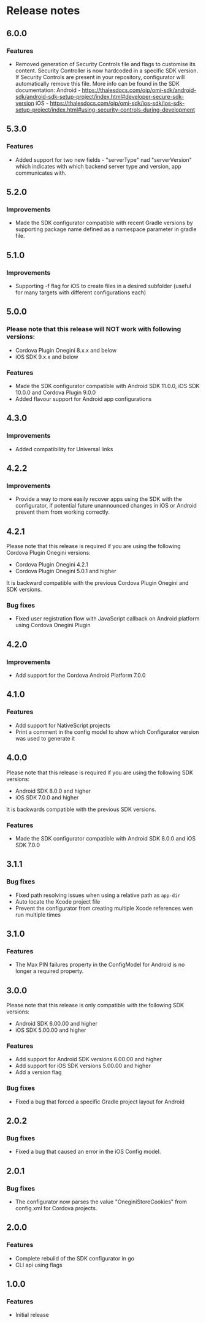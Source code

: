 # Release notes

## 6.0.0

### Features
* Removed generation of Security Controls file and flags to customise its content. Security Controller is now hardcoded in a specific SDK version. If Security Controls are present in your repository, configurator will automatically remove this file. More info can be found in the SDK documentation:
Android - https://thalesdocs.com/oip/omi-sdk/android-sdk/android-sdk-setup-project/index.html#developer-secure-sdk-version
iOS - https://thalesdocs.com/oip/omi-sdk/ios-sdk/ios-sdk-setup-project/index.html#using-security-controls-during-development

## 5.3.0

### Features
* Added support for two new fields - "serverType" nad "serverVersion" which indicates with which backend server type and version, app communicates with. 

## 5.2.0

### Improvements
* Made the SDK configurator compatible with recent Gradle versions by supporting package name defined as a namespace parameter in gradle file.  

## 5.1.0

### Improvements
* Supporting -f flag for iOS to create files in a desired subfolder (useful for many targets with different configurations each)

## 5.0.0

### Please note that this release will NOT work with following versions:
* Cordova Plugin Onegini 8.x.x and below
* iOS SDK 9.x.x and below

### Features
* Made the SDK configurator compatible with Android SDK 11.0.0, iOS SDK 10.0.0 and Cordova Plugin 9.0.0
* Added flavour support for Android app configurations

## 4.3.0

### Improvements
* Added compatibility for Universal links

## 4.2.2

### Improvements
* Provide a way to more easily recover apps using the SDK with the configurator, if potential future unannounced changes in iOS or Android prevent them from working correctly.

## 4.2.1

Please note that this release is required if you are using the following Cordova Plugin Onegini versions:
* Cordova Plugin Onegini 4.2.1
* Cordova Plugin Onegini 5.0.1 and higher

It is backward compatible with the previous Cordova Plugin Onegini and SDK versions.

### Bug fixes

* Fixed user registration flow with JavaScript callback on Android platform using Cordova Onegini Plugin

## 4.2.0

### Improvements

* Add support for the Cordova Android Platform 7.0.0

## 4.1.0

### Features

* Add support for NativeScript projects
* Print a comment in the config model to show which Configurator version was used to generate it

## 4.0.0

Please note that this release is required if you are using the following SDK versions:
* Android SDK 8.0.0 and higher
* iOS SDK 7.0.0 and higher

It is backwards compatible with the previous SDK versions.

### Features

* Made the SDK configurator compatible with Android SDK 8.0.0 and iOS SDK 7.0.0 

## 3.1.1

### Bug fixes

* Fixed path resolving issues when using a relative path as `app-dir`
* Auto locate the Xcode project file
* Prevent the configurator from creating multiple Xcode references wen run multiple times

## 3.1.0

### Features

* The Max PIN failures property in the ConfigModel for Android is no longer a required property.

## 3.0.0

Please note that this release is only compatible with the following SDK versions:
* Android SDK 6.00.00 and higher
* iOS SDK 5.00.00 and higher

### Features

* Add support for Android SDK versions 6.00.00 and higher
* Add support for iOS SDK versions 5.00.00 and higher
* Add a version flag
 
### Bug fixes

* Fixed a bug that forced a specific Gradle project layout for Android

## 2.0.2

### Bug fixes
* Fixed a bug that caused an error in the iOS Config model.

## 2.0.1

### Bug fixes

* The configurator now parses the value "OneginiStoreCookies" from config.xml for Cordova projects.

## 2.0.0

### Features

* Complete rebuild of the SDK configurator in go
* CLI api using flags

## 1.0.0

### Features

* Initial release

